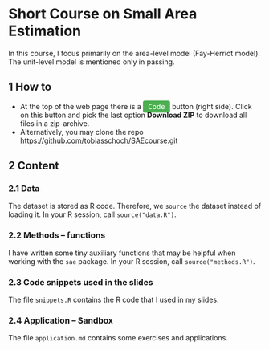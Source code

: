 # Short Course on Small Area Estimation

In this course, I focus primarily on the area-level model (Fay-Herriot model). The unit-level model is mentioned only in passing.

## 1 How to

* At the top of the web page there is a <tt style="background-color: #4CAF50; color:white;  border: none; text-decoration: none; border-radius: 4px; padding: 4px 10px">Code</tt> button (right side). Click on this button and pick the last option **Download ZIP** to download all files in a zip-archive.
* Alternatively, you may clone the repo https://github.com/tobiasschoch/SAEcourse.git

## 2 Content

### 2.1 Data

The dataset is stored as R code. Therefore, we `source` the dataset instead of loading it. In your R session, call `source("data.R")`.

### 2.2 Methods – functions

I have written some tiny auxiliary functions that may be helpful when working with the `sae` package. In your R session, call `source("methods.R")`.

### 2.3 Code snippets used in the slides

The file `snippets.R` contains the R code that I used in my slides.

### 2.4 Application – Sandbox

The file `application.md`  contains some exercises and applications.
